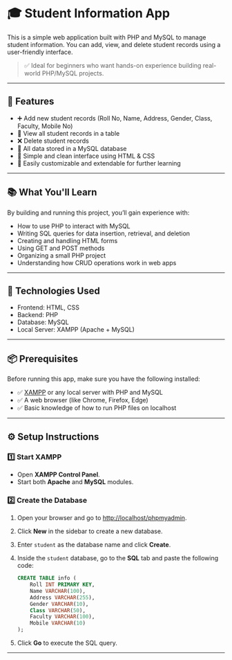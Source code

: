# 🎓 Student Information App

This is a simple web application built with PHP and MySQL to manage student information. You can add, view, and delete student records using a user-friendly interface.
> ✅ Ideal for beginners who want hands-on experience building real-world PHP/MySQL projects.

---

## 🚀 Features

- ➕ Add new student records (Roll No, Name, Address, Gender, Class, Faculty, Mobile No)
- 📄 View all student records in a table
- ❌ Delete student records
- 💾 All data stored in a MySQL database
- 🎨 Simple and clean interface using HTML & CSS
- 🔗 Easily customizable and extendable for further learning

---

## 📚 What You'll Learn
By building and running this project, you’ll gain experience with:
- How to use PHP to interact with MySQL
- Writing SQL queries for data insertion, retrieval, and deletion
- Creating and handling HTML forms
- Using GET and POST methods
- Organizing a small PHP project
- Understanding how CRUD operations work in web apps

---

## 🧰 Technologies Used
- Frontend: HTML, CSS
- Backend: PHP
- Database: MySQL
- Local Server: XAMPP (Apache + MySQL)

---

## 📦 Prerequisites

Before running this app, make sure you have the following installed:
- ✅ [XAMPP](https://www.apachefriends.org/) or any local server with PHP and MySQL
- ✅ A web browser (like Chrome, Firefox, Edge)
- ✅ Basic knowledge of how to run PHP files on localhost

---

## ⚙️ Setup Instructions

### 1️⃣ Start XAMPP

- Open **XAMPP Control Panel**.
- Start both **Apache** and **MySQL** modules.

### 2️⃣ Create the Database

1. Open your browser and go to [http://localhost/phpmyadmin](http://localhost/phpmyadmin).
2. Click **New** in the sidebar to create a new database.
3. Enter `student` as the database name and click **Create**.
4. Inside the `student` database, go to the **SQL** tab and paste the following code:

    ```sql
    CREATE TABLE info (
        Roll INT PRIMARY KEY,
        Name VARCHAR(100),
        Address VARCHAR(255),
        Gender VARCHAR(10),
        Class VARCHAR(50),
        Faculty VARCHAR(100),
        Mobile VARCHAR(10)
    );
    ```
5. Click **Go** to execute the SQL query.

---
